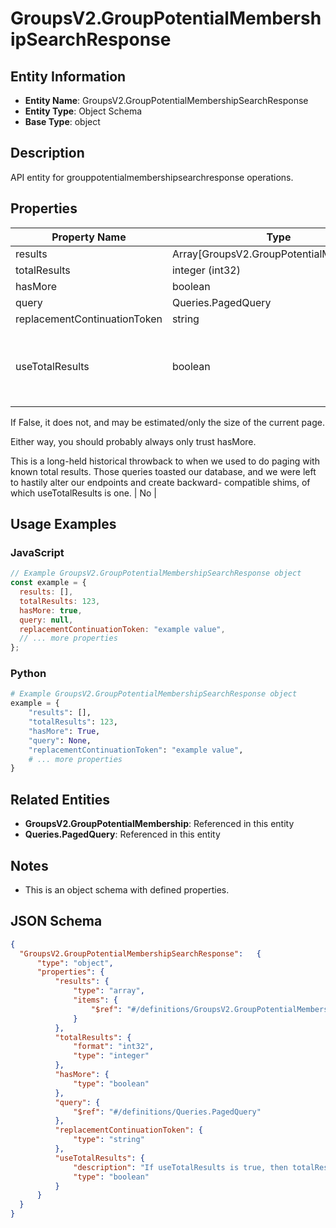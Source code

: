 # GroupsV2.GroupPotentialMembershipSearchResponse

## Entity Information
- **Entity Name**: GroupsV2.GroupPotentialMembershipSearchResponse
- **Entity Type**: Object Schema
- **Base Type**: object

## Description
API entity for grouppotentialmembershipsearchresponse operations.

## Properties

| Property Name | Type | Description | Required |
|---------------|------|-------------|----------|
| results | Array[GroupsV2.GroupPotentialMembership] |  | No |
| totalResults | integer (int32) |  | No |
| hasMore | boolean |  | No |
| query | Queries.PagedQuery |  | No |
| replacementContinuationToken | string |  | No |
| useTotalResults | boolean | If useTotalResults is true, then totalResults represents an accurate count.
If False, it does not, and may be estimated/only the size of the current page.
Either way, you should probably always only trust hasMore.
This is a long-held historical throwback to when we used to do paging with known total results. Those queries toasted our database, and we were left to hastily alter our endpoints and create backward- compatible shims, of which useTotalResults is one. | No |

## Usage Examples

### JavaScript
```javascript
// Example GroupsV2.GroupPotentialMembershipSearchResponse object
const example = {
  results: [],
  totalResults: 123,
  hasMore: true,
  query: null,
  replacementContinuationToken: "example value",
  // ... more properties
};
```

### Python
```python
# Example GroupsV2.GroupPotentialMembershipSearchResponse object
example = {
    "results": [],
    "totalResults": 123,
    "hasMore": True,
    "query": None,
    "replacementContinuationToken": "example value",
    # ... more properties
}
```

## Related Entities
- **GroupsV2.GroupPotentialMembership**: Referenced in this entity
- **Queries.PagedQuery**: Referenced in this entity

## Notes
- This is an object schema with defined properties.

## JSON Schema
```json
{
  "GroupsV2.GroupPotentialMembershipSearchResponse":   {
      "type": "object",
      "properties": {
          "results": {
              "type": "array",
              "items": {
                  "$ref": "#/definitions/GroupsV2.GroupPotentialMembership"
              }
          },
          "totalResults": {
              "format": "int32",
              "type": "integer"
          },
          "hasMore": {
              "type": "boolean"
          },
          "query": {
              "$ref": "#/definitions/Queries.PagedQuery"
          },
          "replacementContinuationToken": {
              "type": "string"
          },
          "useTotalResults": {
              "description": "If useTotalResults is true, then totalResults represents an accurate count.\r\nIf False, it does not, and may be estimated/only the size of the current page.\r\nEither way, you should probably always only trust hasMore.\r\nThis is a long-held historical throwback to when we used to do paging with known total results. Those queries toasted our database, and we were left to hastily alter our endpoints and create backward- compatible shims, of which useTotalResults is one.",
              "type": "boolean"
          }
      }
  }
}
```
